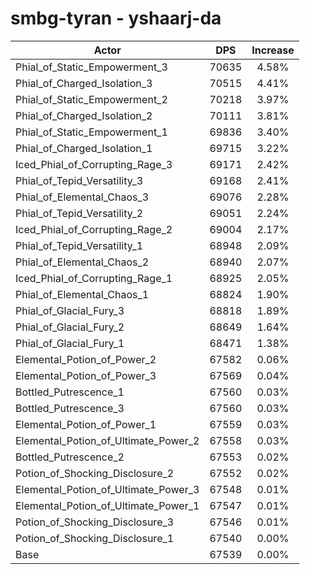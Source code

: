 # smbg-tyran - yshaarj-da
| Actor | DPS | Increase |
|---|:---:|:---:|
|Phial_of_Static_Empowerment_3|70635|4.58%|
|Phial_of_Charged_Isolation_3|70515|4.41%|
|Phial_of_Static_Empowerment_2|70218|3.97%|
|Phial_of_Charged_Isolation_2|70111|3.81%|
|Phial_of_Static_Empowerment_1|69836|3.40%|
|Phial_of_Charged_Isolation_1|69715|3.22%|
|Iced_Phial_of_Corrupting_Rage_3|69171|2.42%|
|Phial_of_Tepid_Versatility_3|69168|2.41%|
|Phial_of_Elemental_Chaos_3|69076|2.28%|
|Phial_of_Tepid_Versatility_2|69051|2.24%|
|Iced_Phial_of_Corrupting_Rage_2|69004|2.17%|
|Phial_of_Tepid_Versatility_1|68948|2.09%|
|Phial_of_Elemental_Chaos_2|68940|2.07%|
|Iced_Phial_of_Corrupting_Rage_1|68925|2.05%|
|Phial_of_Elemental_Chaos_1|68824|1.90%|
|Phial_of_Glacial_Fury_3|68818|1.89%|
|Phial_of_Glacial_Fury_2|68649|1.64%|
|Phial_of_Glacial_Fury_1|68471|1.38%|
|Elemental_Potion_of_Power_2|67582|0.06%|
|Elemental_Potion_of_Power_3|67569|0.04%|
|Bottled_Putrescence_1|67560|0.03%|
|Bottled_Putrescence_3|67560|0.03%|
|Elemental_Potion_of_Power_1|67559|0.03%|
|Elemental_Potion_of_Ultimate_Power_2|67558|0.03%|
|Bottled_Putrescence_2|67553|0.02%|
|Potion_of_Shocking_Disclosure_2|67552|0.02%|
|Elemental_Potion_of_Ultimate_Power_3|67548|0.01%|
|Elemental_Potion_of_Ultimate_Power_1|67547|0.01%|
|Potion_of_Shocking_Disclosure_3|67546|0.01%|
|Potion_of_Shocking_Disclosure_1|67540|0.00%|
|Base|67539|0.00%|
